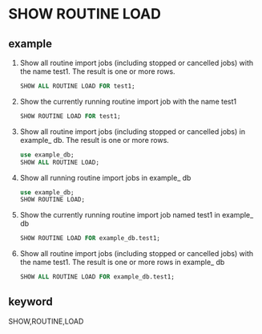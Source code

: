 # SHOW ROUTINE LOAD

## example

1. Show all routine import jobs (including stopped or cancelled jobs) with the name test1. The result is one or more rows.

    ```sql
    SHOW ALL ROUTINE LOAD FOR test1;
    ```

2. Show the currently running routine import job with the name test1

    ```sql
    SHOW ROUTINE LOAD FOR test1;
    ```

3. Show all routine import jobs (including stopped or cancelled jobs) in example_ db. The result is one or more rows.

    ```sql
    use example_db;
    SHOW ALL ROUTINE LOAD;
    ```

4. Show all running routine import jobs in example_ db

    ```sql
    use example_db;
    SHOW ROUTINE LOAD;
    ```

5. Show the currently running routine import job named test1 in example_ db

    ```sql
    SHOW ROUTINE LOAD FOR example_db.test1;
    ```

6. Show all routine import jobs (including stopped or cancelled jobs) with the name test1. The result is one or more rows in example_ db

    ```sql
    SHOW ALL ROUTINE LOAD FOR example_db.test1;
    ```

## keyword

SHOW,ROUTINE,LOAD

